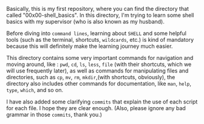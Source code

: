 Basically, this is my first repository, where you can find the directory that called "00x00-shell_basics". In this directory, I'm trying to learn some shell basics with my supervisor (who is also known as my husband).

Before diving into `command lines`, learning about `SHELL` and some helpful tools (such as the terminal, shortcuts, `wildcards`, etc.) is kind of mandatory because this will definitely make the learning journey much easier.

This directory contains some very important commands for navigation and moving around, like : `pwd`, `cd`, `ls`, `less`, `file` (with their shortcuts, which we will use frequently later), as well as commands for manipulating files and directories, such as `cp`, `mv`, `rm`, `mkdir`,(with shortcuts, obviously), the directory also includes other commands for documentation, like `man`, `help`, `type`, `which`, and so on.

I have also added some clarifying `commits` that explain the use of each script for each file. I hope they are clear enough. (Also, please ignore any bad grammar in those `commits`, thank you.)
